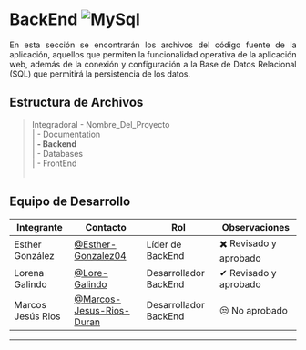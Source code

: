 # BackEnd ![MySql](https://img.shields.io/badge/PHP-777BB4?)


<p align="justify"> En esta sección se encontrarán los archivos del código fuente de la aplicación, aquellos que permiten la funcionalidad operativa de la aplicación web, además de la conexión y configuración a la Base de Datos Relacional (SQL) que permitirá la persistencia de los datos.
</p>

## Estructura de Archivos

>IntegradoraI - Nombre_Del_Proyecto <br>
>| - Documentation<br>
>| **- Backend** <br>
>| - Databases <br>
>| - FrontEnd<br><br>

## Equipo de Desarrollo

|Integrante|Contacto|Rol|Observaciones|
|-----------|------|--------|-------------|
|Esther González|[@Esther-Gonzalez04](https://github.com/Esther-Gonzalez04)|Líder de BackEnd|✖️ Revisado y aprobado |
|Lorena Galindo|[@Lore-Galindo](https://github.com/Lore-Galindo)|Desarrollador BackEnd|✔ Revisado y aprobado |
|Marcos Jesús Rios|[@Marcos-Jesus-Rios-Duran](https://github.com/ibarra-tania)|Desarrollador BackEnd|😒 No aprobado|

---
